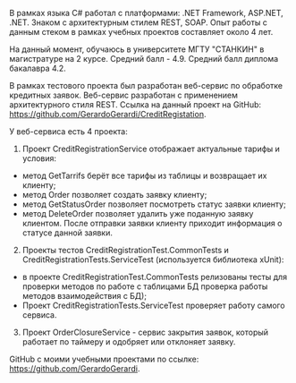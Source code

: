 В рамках языка С# работал с платформами: .NET Framework, ASP.NET, .NET. Знаком с архитектурным стилем REST, SOAP. Опыт работы с данным стеком в рамках учебных проектов составляет около 4 лет.

На данный момент, обучаюсь в университете МГТУ "СТАНКИН" в магистратуре на 2 курсе. Средний балл - 4.9. Cредний балл диплома
бакалавра 4.2.

В рамках тестового проекта был разработан веб-сервис по обработке кредитных заявок. Веб-сервис разработан с применением архитектурного стиля REST. Ссылка на данный проект на GitHub: https://github.com/GerardoGerardi/CreditRegistation.

У веб-сервиса есть 4 проекта:
1. Проект CreditRegistrationService отображает актуальные тарифы и условия:
- метод GetTarrifs берёт все тарифы из таблицы и возвращает их клиенту;
- метод Order позволяет создать заявку клиенту;
- метод GetStatusOrder позволяет посмотреть статус заявки клиенту;
- метод DeleteOrder позволяет удалить уже поданную заявку клиентом.
После отправки заявки клиенту приходит информация о статусе данной заявки.
2. Проекты тестов CreditRegistrationTest.CommonTests и CreditRegistrationTests.ServiceTest (используется библиотека xUnit):
- в проекте CreditRegistrationTest.CommonTests релизованы тесты для проверки методов по работе с
таблицами БД проверка работы методов взаимодействия с БД);
- Проект CreditRegistrationTests.ServiceTest проверяет работу самого сервиса.
3. Проект OrderClosureService - сервис закрытия заявок, который работает по таймеру и одобряет или отклоняет
заявку.

GitHub с моими учебными проектами по ссылке: https://github.com/GerardoGerardi.
